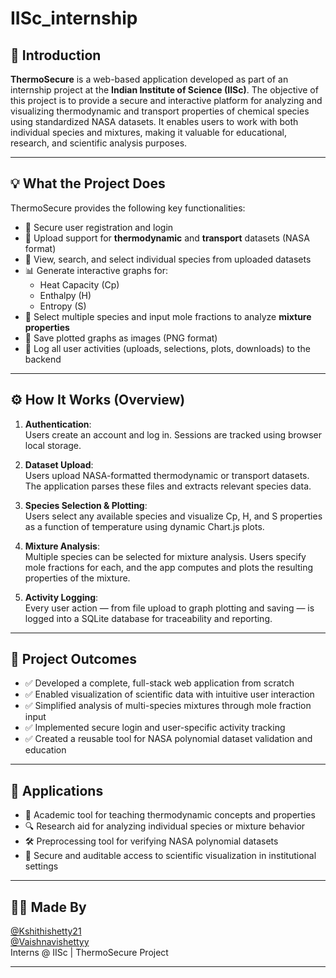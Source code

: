 # IISc_internship
## 🔰 Introduction

**ThermoSecure** is a web-based application developed as part of an internship project at the **Indian Institute of Science (IISc)**. The objective of this project is to provide a secure and interactive platform for analyzing and visualizing thermodynamic and transport properties of chemical species using standardized NASA datasets. It enables users to work with both individual species and mixtures, making it valuable for educational, research, and scientific analysis purposes.

---

## 💡 What the Project Does

ThermoSecure provides the following key functionalities:

- 🔐 Secure user registration and login
- 📂 Upload support for **thermodynamic** and **transport** datasets (NASA format)
- 🔬 View, search, and select individual species from uploaded datasets
- 📊 Generate interactive graphs for:
  - Heat Capacity (Cp)
  - Enthalpy (H)
  - Entropy (S)
- 🧪 Select multiple species and input mole fractions to analyze **mixture properties**
- 💾 Save plotted graphs as images (PNG format)
- 📌 Log all user activities (uploads, selections, plots, downloads) to the backend

---

## ⚙️ How It Works (Overview)

1. **Authentication**:  
   Users create an account and log in. Sessions are tracked using browser local storage.

2. **Dataset Upload**:  
   Users upload NASA-formatted thermodynamic or transport datasets. The application parses these files and extracts relevant species data.

3. **Species Selection & Plotting**:  
   Users select any available species and visualize Cp, H, and S properties as a function of temperature using dynamic Chart.js plots.

4. **Mixture Analysis**:  
   Multiple species can be selected for mixture analysis. Users specify mole fractions for each, and the app computes and plots the resulting properties of the mixture.

5. **Activity Logging**:  
   Every user action — from file upload to graph plotting and saving — is logged into a SQLite database for traceability and reporting.

---

## 🎯 Project Outcomes

- ✅ Developed a complete, full-stack web application from scratch
- ✅ Enabled visualization of scientific data with intuitive user interaction
- ✅ Simplified analysis of multi-species mixtures through mole fraction input
- ✅ Implemented secure login and user-specific activity tracking
- ✅ Created a reusable tool for NASA polynomial dataset validation and education

---

## 🧪 Applications

- 🏫 Academic tool for teaching thermodynamic concepts and properties
- 🔍 Research aid for analyzing individual species or mixture behavior
- 🛠 Preprocessing tool for verifying NASA polynomial datasets
- 🔐 Secure and auditable access to scientific visualization in institutional settings

---

## 👩‍💻 Made By

[@Kshithishetty21](https://github.com/Kshithishetty21)  
[@Vaishnavishettyy](https://github.com/Vaishnavishettyy)  
Interns @ IISc | ThermoSecure Project


---

